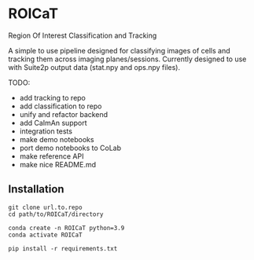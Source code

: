 # ROICaT
Region Of Interest Classification and Tracking

A simple to use pipeline designed for classifying images of cells and tracking them across imaging planes/sessions.
Currently designed to use with Suite2p output data (stat.npy and ops.npy files).

TODO:
- add tracking to repo
- add classification to repo
- unify and refactor backend
- add CaImAn support
- integration tests
- make demo notebooks
- port demo notebooks to CoLab
- make reference API
- make nice README.md


Installation
------------

```
git clone url.to.repo
cd path/to/ROICaT/directory

conda create -n ROICaT python=3.9
conda activate ROICaT

pip install -r requirements.txt
```